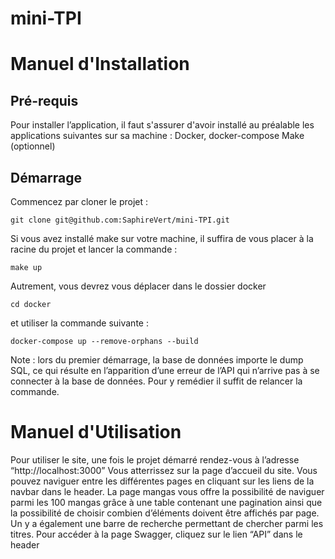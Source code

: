 # mini-TPI

# Manuel d'Installation
## Pré-requis
Pour installer l’application, il faut s'assurer d'avoir installé au préalable les applications suivantes sur sa machine : 
Docker, docker-compose
Make (optionnel)
## Démarrage
Commencez par cloner le projet : 

```git clone git@github.com:SaphireVert/mini-TPI.git```

Si vous avez installé make sur votre machine, il suffira de vous placer à la racine du projet et lancer la commande : 

`make up`

Autrement, vous devrez vous déplacer dans le dossier docker

`cd docker`

et utiliser la commande suivante : 

`docker-compose up --remove-orphans --build`

Note : lors du premier démarrage, la base de données importe le dump SQL, ce qui résulte en l’apparition d’une erreur de l’API qui n’arrive pas à se connecter à la base de données. Pour y remédier il suffit de relancer la commande.

# Manuel d'Utilisation
Pour utiliser le site, une fois le projet démarré rendez-vous à l’adresse “http://localhost:3000”
Vous atterrissez sur la page d’accueil du site. Vous pouvez naviguer entre les différentes pages en cliquant sur les liens de la navbar dans le header.
La page mangas vous offre la possibilité de naviguer parmi les 100 mangas grâce à une table contenant une pagination ainsi que la possibilité de choisir combien d’éléments doivent être affichés par page. 
Un y a également une barre de recherche permettant de chercher parmi les titres.
Pour accéder à la page Swagger, cliquez sur le lien “API” dans le header
